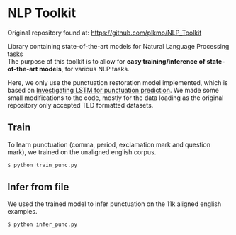 # NLP Toolkit
Original repository found at: https://github.com/plkmo/NLP_Toolkit

Library containing state-of-the-art models for Natural Language Processing tasks  
The purpose of this toolkit is to allow for **easy training/inference of state-of-the-art models**, for various NLP tasks.

Here, we only use the punctuation restoration model implemented, which is based on [Investigating LSTM for punctuation prediction](https://ieeexplore.ieee.org/document/7918492). We made some small modifications to the code, mostly for the data loading as the original repository only accepted TED formatted datasets.

## Train

To learn punctuation (comma, period, exclamation mark and question mark), we trained on the unaligned english corpus.

```sh
$ python train_punc.py
```

## Infer from file

We used the trained model to infer punctuation on the 11k aligned english examples.

```sh
$ python infer_punc.py
```